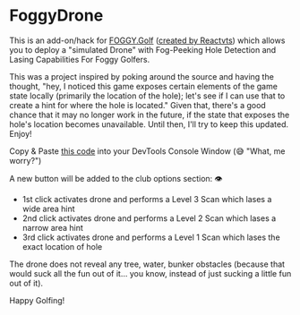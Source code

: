 # FoggyDrone

This is an add-on/hack for [FOGGY.Golf](https://foggy.golf/) ([created by Reactvts](https://reactvts.com/)) which allows you to deploy a "simulated Drone" with Fog-Peeking Hole Detection and Lasing Capabilities For Foggy Golfers.

This was a project inspired by poking around the source and having the thought, "hey, I noticed this game exposes certain elements of the game state locally (primarily the location of the hole); let's see if I can use that to create a hint for where the hole is located." Given that, there's a good chance that it may no longer work in the future, if the state that exposes the hole's location becomes unavailable. Until then, I'll try to keep this updated. Enjoy!

Copy & Paste [this code](foggy-drone.js) into your DevTools Console Window (😅 "What, me worry?")

A new button will be added to the club options section: 👁️

- 1st click activates drone and performs a Level 3 Scan which lases a wide area hint
- 2nd click activates drone and performs a Level 2 Scan which lases a narrow area hint
- 3rd click activates drone and performs a Level 1 Scan which lases the exact location of hole

The drone does not reveal any tree, water, bunker obstacles (because that would suck all the fun out of it... you know, instead of just sucking a little fun out of it).

Happy Golfing!
